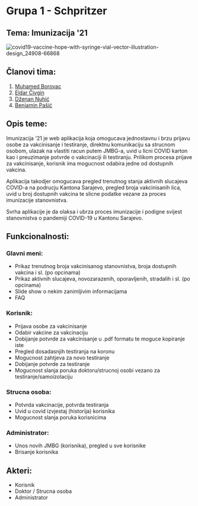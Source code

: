 # Grupa 1 - Schpritzer
## Tema: Imunizacija '21
![covid19-vaccine-hope-with-syringe-vial-vector-illustration-design_24908-66868](https://user-images.githubusercontent.com/72746986/111054595-016b2480-846e-11eb-898e-2622bd02b3e2.jpg)
## Članovi tima:
1. [Muhamed Borovac](https://github.com/mborovac1)
2. [Eldar Čivgin](https://github.com/ecivgin1)
3. [Dženan Nuhić](https://github.com/dnuhic)
4. [Benjamin Pašić](https://github.com/bpasic1)
## Opis teme:
Imunizacija '21 je web aplikacija koja omogucava jednostavnu i brzu prijavu osobe za vakcinisanje i testiranje, direktnu komunikaciju sa strucnom osobom, ulazak na vlastiti racun putem JMBG-a, uvid u licni COVID karton kao i preuzimanje potvrde o vakcinaciji ili testiranju. 
Prilikom procesa prijave za vakcinisanje, korisnik ima mogucnost odabira jedne od dostupnih vakcina.

Aplikacija takodjer omogucava pregled trenutnog stanja aktivnih slucajeva COVID-a na podrucju Kantona Sarajevo, pregled broja vakcinisanih lica, uvid u broj dostupnih vakcina te slicne podatke vezane za proces imunizacije stanovnistva.

Svrha aplikacije je da olaksa i ubrza proces imunizacije i podigne svijest stanovnistva o pandemiji COVID-19 u Kantonu Sarajevo.

## Funkcionalnosti:
### Glavni meni:
- Prikaz trenutnog broja vakcinisanog stanovnistva, broja dostupnih vakcina i sl. (po opcinama)
- Prikaz aktivnih slucajeva, novozarazenih, oporavljenih, stradalih i sl. (po opcinama)
- Slide show o nekim zanimljivim informacijama
- FAQ
### Korisnik:
- Prijava osobe za vakcinisanje
- Odabir vakcine za vakcinaciju
- Dobijanje potvrde za vakcinisanje u .pdf formatu te moguce kopiranje iste
- Pregled dosadasnjih testiranja na koronu
- Mogucnost zahtjeva za novo testiranje
- Dobijanje potvrde za testiranje
- Mogucnost slanja poruka doktoru/strucnoj osobi vezano za testiranje/samoizolaciju
### Strucna osoba:
- Potvrda vakcinacije, potvrda testiranja
- Uvid u covid izvjestaj (historija) korisnika
- Mogucnost slanja poruka korisnicima
### Administrator:
- Unos novih JMBG (korisnika), pregled u sve korisnike
- Brisanje korisnika
 
## Akteri:
- Korisnik
- Doktor / Strucna osoba
- Administrator
